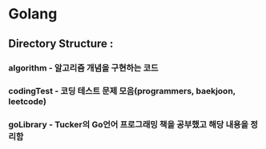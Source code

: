 # Golang

## Directory Structure :

### algorithm - 알고리즘 개념을 구현하는 코드

### codingTest - 코딩 테스트 문제 모음(programmers, baekjoon, leetcode)

### goLibrary - Tucker의 Go언어 프로그래밍 책을 공부했고 해당 내용을 정리함
